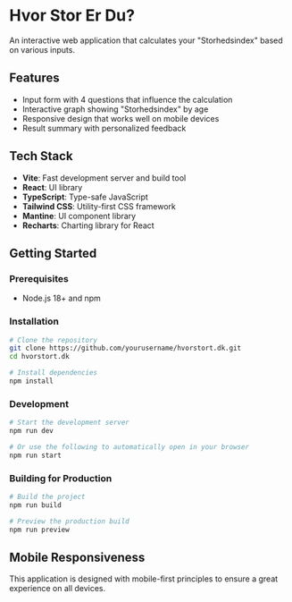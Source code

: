 # Hvor Stor Er Du?

An interactive web application that calculates your "Storhedsindex" based on various inputs.

## Features

- Input form with 4 questions that influence the calculation
- Interactive graph showing "Storhedsindex" by age
- Responsive design that works well on mobile devices
- Result summary with personalized feedback

## Tech Stack

- **Vite**: Fast development server and build tool
- **React**: UI library
- **TypeScript**: Type-safe JavaScript
- **Tailwind CSS**: Utility-first CSS framework
- **Mantine**: UI component library
- **Recharts**: Charting library for React

## Getting Started

### Prerequisites

- Node.js 18+ and npm

### Installation

```bash
# Clone the repository
git clone https://github.com/yourusername/hvorstort.dk.git
cd hvorstort.dk

# Install dependencies
npm install
```

### Development

```bash
# Start the development server
npm run dev

# Or use the following to automatically open in your browser
npm run start
```

### Building for Production

```bash
# Build the project
npm run build

# Preview the production build
npm run preview
```

## Mobile Responsiveness

This application is designed with mobile-first principles to ensure a great experience on all devices.

